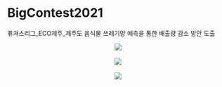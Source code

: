 # BigContest2021
퓨쳐스리그_ECO제주_제주도 음식물 쓰레기양 예측을 통한 배출량 감소 방안 도출

<p align="center">
<img src="https://user-images.githubusercontent.com/68985625/133771000-08a4c65d-f59c-4e81-b30d-11b82d9eb707.jpg"> </br>  </br> 
<img src="https://user-images.githubusercontent.com/68985625/149812156-cd061bac-60a7-4a5a-b425-78b606b570a5.jpg"> </br>  </br> 
<img src="https://user-images.githubusercontent.com/68985625/149812160-25e018e5-68f0-4679-8a39-a4686205f9f7.jpg">
</p>
